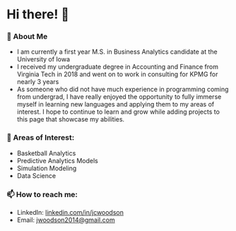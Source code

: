 # Hi there! 👋

### 🔭 About Me
  - I am currently a first year M.S. in Business Analytics candidate at the University of Iowa
  - I received my undergraduate degree in Accounting and Finance from Virginia Tech in 2018 and went on to work in consulting for KPMG for nearly 3 years
  - As someone who did not have much experience in programming coming from undergrad, I have really enjoyed the opportunity to fully immerse myself in learning new languages and applying them to my areas of interest. I hope to continue to learn and grow while adding projects to this page that showcase my abilities.

### 💬 Areas of Interest:
 - Basketball Analytics
 - Predictive Analytics Models
 - Simulation Modeling
 - Data Science

### 📫 How to reach me:
  - LinkedIn: [linkedin.com/in/jcwoodson](https://linkedin.com/in/jcwoodson)
  - Email: jwoodson2014@gmail.com
